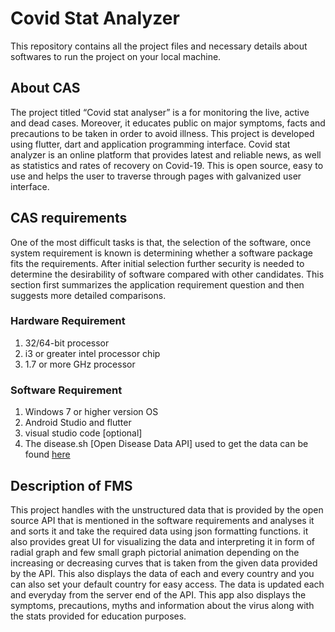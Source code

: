 # Covid Stat Analyzer
This repository contains all the project files and necessary details about softwares to run the project on your local machine.
## About CAS
The project titled “Covid stat analyser” is a for monitoring the live, active and dead cases. Moreover, it educates public on major symptoms, facts and precautions to be taken in order to avoid illness. This project is developed using flutter, dart and application programming interface. Covid stat analyzer is an online platform that provides latest and reliable news, as well as statistics and rates of recovery on Covid-19. This is open source, easy to use and helps the user to traverse through pages with galvanized user interface.
## CAS requirements
One of the most difficult tasks is that, the selection of the software, once system requirement is known is determining whether a software package fits the requirements. After initial selection further security is needed to determine the desirability of software compared with other candidates. This section first summarizes the application requirement question and then suggests more detailed comparisons.

### Hardware Requirement

1.	32/64-bit processor
2.	i3 or greater intel processor chip
3.	1.7 or more GHz processor

### Software Requirement
1.	Windows 7 or higher version OS
2.	Android Studio and flutter
3.	visual studio code [optional]
4.	The disease.sh [Open Disease Data API] used to get the data can be found [here](https://corona.lmao.ninja/)

## Description of FMS
This project handles with the unstructured data that is provided by the open source API that is mentioned in the software requirements and analyses it and sorts it and take the required data using json formatting functions. it also provides great UI for visualizing the data and interpreting it in form of radial graph and few small graph pictorial animation depending on the increasing or decreasing curves that is taken from the given data provided by the API.
This also displays the data of each and every country and you can also set your default country for easy access. The data is updated each and everyday from the server end of the API.
This app also displays the symptoms, precautions, myths and information about the virus along with the stats provided for education purposes.


